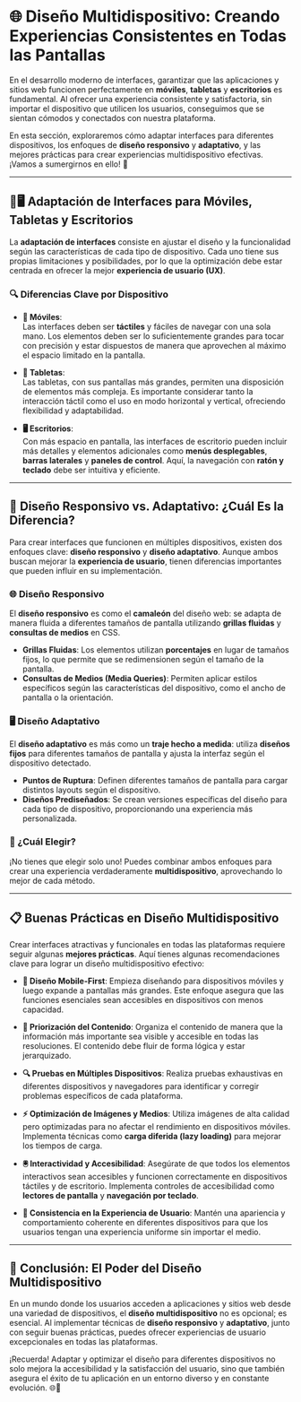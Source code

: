 
# 🌐 Diseño Multidispositivo: Creando Experiencias Consistentes en Todas las Pantallas

En el desarrollo moderno de interfaces, garantizar que las aplicaciones y sitios web funcionen perfectamente en **móviles**, **tabletas** y **escritorios** es fundamental. Al ofrecer una experiencia consistente y satisfactoria, sin importar el dispositivo que utilicen los usuarios, conseguimos que se sientan cómodos y conectados con nuestra plataforma. 

En esta sección, exploraremos cómo adaptar interfaces para diferentes dispositivos, los enfoques de **diseño responsivo** y **adaptativo**, y las mejores prácticas para crear experiencias multidispositivo efectivas. ¡Vamos a sumergirnos en ello! 🌟

---

## 📱🖥️ Adaptación de Interfaces para Móviles, Tabletas y Escritorios

La **adaptación de interfaces** consiste en ajustar el diseño y la funcionalidad según las características de cada tipo de dispositivo. Cada uno tiene sus propias limitaciones y posibilidades, por lo que la optimización debe estar centrada en ofrecer la mejor **experiencia de usuario (UX)**.

### 🔍 Diferencias Clave por Dispositivo

- **📱 Móviles**:  
  Las interfaces deben ser **táctiles** y fáciles de navegar con una sola mano. Los elementos deben ser lo suficientemente grandes para tocar con precisión y estar dispuestos de manera que aprovechen al máximo el espacio limitado en la pantalla. 

- **📲 Tabletas**:  
  Las tabletas, con sus pantallas más grandes, permiten una disposición de elementos más compleja. Es importante considerar tanto la interacción táctil como el uso en modo horizontal y vertical, ofreciendo flexibilidad y adaptabilidad. 

- **🖥️ Escritorios**:  
  Con más espacio en pantalla, las interfaces de escritorio pueden incluir más detalles y elementos adicionales como **menús desplegables**, **barras laterales** y **paneles de control**. Aquí, la navegación con **ratón y teclado** debe ser intuitiva y eficiente. 

---

## 🌈 Diseño Responsivo vs. Adaptativo: ¿Cuál Es la Diferencia?

Para crear interfaces que funcionen en múltiples dispositivos, existen dos enfoques clave: **diseño responsivo** y **diseño adaptativo**. Aunque ambos buscan mejorar la **experiencia de usuario**, tienen diferencias importantes que pueden influir en su implementación.

### 🌐 Diseño Responsivo

El **diseño responsivo** es como el **camaleón** del diseño web: se adapta de manera fluida a diferentes tamaños de pantalla utilizando **grillas fluidas** y **consultas de medios** en CSS.

- **Grillas Fluidas**: Los elementos utilizan **porcentajes** en lugar de tamaños fijos, lo que permite que se redimensionen según el tamaño de la pantalla.
- **Consultas de Medios (Media Queries)**: Permiten aplicar estilos específicos según las características del dispositivo, como el ancho de pantalla o la orientación. 


### 🖥️ Diseño Adaptativo

El **diseño adaptativo** es más como un **traje hecho a medida**: utiliza **diseños fijos** para diferentes tamaños de pantalla y ajusta la interfaz según el dispositivo detectado.

- **Puntos de Ruptura**: Definen diferentes tamaños de pantalla para cargar distintos layouts según el dispositivo. 
- **Diseños Prediseñados**: Se crean versiones específicas del diseño para cada tipo de dispositivo, proporcionando una experiencia más personalizada. 


### 🤔 ¿Cuál Elegir?

¡No tienes que elegir solo uno! Puedes combinar ambos enfoques para crear una experiencia verdaderamente **multidispositivo**, aprovechando lo mejor de cada método.

---

## 📋 Buenas Prácticas en Diseño Multidispositivo

Crear interfaces atractivas y funcionales en todas las plataformas requiere seguir algunas **mejores prácticas**. Aquí tienes algunas recomendaciones clave para lograr un diseño multidispositivo efectivo:

- **📱 Diseño Mobile-First**: Empieza diseñando para dispositivos móviles y luego expande a pantallas más grandes. Este enfoque asegura que las funciones esenciales sean accesibles en dispositivos con menos capacidad.  

- **🎯 Priorización del Contenido**: Organiza el contenido de manera que la información más importante sea visible y accesible en todas las resoluciones. El contenido debe fluir de forma lógica y estar jerarquizado.  

- **🔍 Pruebas en Múltiples Dispositivos**: Realiza pruebas exhaustivas en diferentes dispositivos y navegadores para identificar y corregir problemas específicos de cada plataforma.  

- **⚡ Optimización de Imágenes y Medios**: Utiliza imágenes de alta calidad pero optimizadas para no afectar el rendimiento en dispositivos móviles. Implementa técnicas como **carga diferida (lazy loading)** para mejorar los tiempos de carga.  

- **🖲️ Interactividad y Accesibilidad**: Asegúrate de que todos los elementos interactivos sean accesibles y funcionen correctamente en dispositivos táctiles y de escritorio. Implementa controles de accesibilidad como **lectores de pantalla** y **navegación por teclado**.  

- **🌟 Consistencia en la Experiencia de Usuario**: Mantén una apariencia y comportamiento coherente en diferentes dispositivos para que los usuarios tengan una experiencia uniforme sin importar el medio.  

---

## 🚀 Conclusión: El Poder del Diseño Multidispositivo

En un mundo donde los usuarios acceden a aplicaciones y sitios web desde una variedad de dispositivos, el **diseño multidispositivo** no es opcional; es esencial. Al implementar técnicas de **diseño responsivo** y **adaptativo**, junto con seguir buenas prácticas, puedes ofrecer experiencias de usuario excepcionales en todas las plataformas.

¡Recuerda! Adaptar y optimizar el diseño para diferentes dispositivos no solo mejora la accesibilidad y la satisfacción del usuario, sino que también asegura el éxito de tu aplicación en un entorno diverso y en constante evolución. 🌐💪
